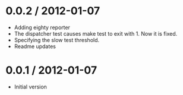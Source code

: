 
0.0.2 / 2012-01-07 
==================

  * Adding eighty reporter
  * The dispatcher test causes make test to exit with 1. Now it is fixed.
  * Specifying the slow test threshold.
  * Readme updates

0.0.1 / 2012-01-07 
==================

  * Initial version
